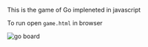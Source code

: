 This is the game of Go impleneted in javascript

To run open `game.html` in browser 

![go board](https://github.com/gferrin/Go/blob/master/img/board.png)